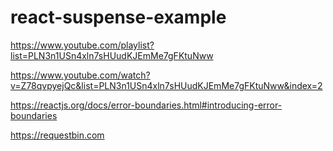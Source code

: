 # react-suspense-example

https://www.youtube.com/playlist?list=PLN3n1USn4xln7sHUudKJEmMe7gFKtuNww

https://www.youtube.com/watch?v=Z78qvpyejQc&list=PLN3n1USn4xln7sHUudKJEmMe7gFKtuNww&index=2

https://reactjs.org/docs/error-boundaries.html#introducing-error-boundaries

https://requestbin.com
